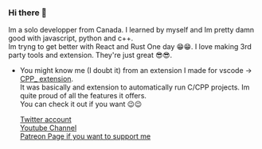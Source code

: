 ### Hi there 👋

Im a solo developper from Canada. I learned by myself and Im pretty damn good with javascript, python and c++. <br>
Im tryng to get better with React and Rust One day 😁😁. I love making 3rd party tools and extension. They're just great 😎😎.

- You might know me (I doubt it) from an extension I made for vscode -> [CPP_ extension](https://marketplace.visualstudio.com/items?itemName=bleastProgram.CPP-Compiler).       <br>
    It was basically and extension to automatically run C/CPP projects. Im quite proud of all the features it offers.<br>
    You can check it out if you want 😉😉
    
   
  [Twitter account](https://twitter.com/bleastbt) <br>
  [Youtube Channel](https://www.youtube.com/@bleastbt) <br>
  [Patreon Page if you want to support me](https://www.patreon.com/BleastT62) <br>
